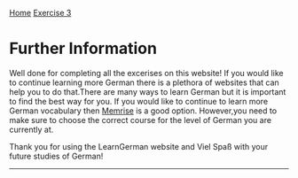 
<a href="index.html">Home</a> 
<a href="FoodExercise.html">Exercise 3 </a>


<body>
  <h1> Further Information </h1>
  
<p> Well done for completing all the excerises on this website! If you would like to continue learning more German there is a plethora of websites that can help you to do that.There are many ways to learn German but it is important to find the best way for you. If you would like to continue to learn more German vocabulary then <a href="https://www.memrise.com/">Memrise</a> is a good option.  However,you need to make sure to choose the correct course for the level of German you are currently at. </p>

<p> Thank you for using the LearnGerman website and Viel Spaß with your future studies of German! </p>


<hr>  



